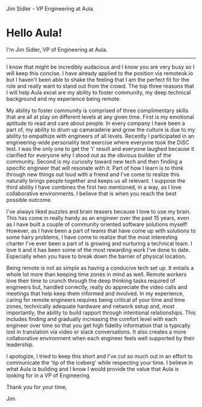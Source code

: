 Jim Sidler - VP Engineering at Aula

Hello Aula!
===========

I'm Jim Sidler, VP of Engineering at Aula.

* * *

I know that might be incredibly audacious and I know you are very busy so I will keep this concise. I have already applied to the position via remoteok.io but I haven't been able to shake the feeling that I am the perfect fit for the role and really want to stand out from the crowd. The top three reasons that I will help Aula excel are my ability to foster community, my deep technical background and my experience being remote.

My ability to foster community is comprised of three complimentary skills that are all at play on different levels at any given time. First is my emotional aptitude to read and care about people. In every company I have been a part of, my ability to drum up camaraderie and grow the culture is due to my ability to empathize with engineers of all levels. Recently I participated in an engineering-wide personality test exercise where everyone took the DiSC test. I was the only one to get the 'i' result and everyone laughed because it clarified for everyone why I stood out as the obvious builder of the community. Second is my curiosity toward new tech and then finding a specific engineer that will resonate with it. Part of how I learn is to think through new things out loud with a friend and I've come to realize this naturally brings people together and keeps us all relevant. I suppose the third ability I have combines the first two mentioned, in a way, as I love collaborative environments. I believe that is when you reach the best possible outcome.

I've always liked puzzles and brain teasers because I love to use my brain. This has come in really handy as an engineer over the past 15 years, even as I have built a couple of community oriented software solutions myself! However, as I have been a part of teams that have come up with solutions to some hairy problems, I have come to realize that the most interesting charter I've ever been a part of is growing and nurturing a technical team. I love it and it has been some of the most rewarding work I've done to date. Especially when you have to break down the barrier of physical location.

Being remote is not as simple as having a conducive tech set up. It entails a whole lot more than keeping time zones in mind as well. Remote workers love their time to crunch through the deep thinking tasks required of engineers but, handled correctly, really do appreciate the video calls and meetings that help keep them informed and involved. In my experience, caring for remote engineers requires being critical of your time and time zones, technically adequate hardware and network setup and, most importantly, the ability to build rapport through intentional relationships. This includes finding and gradually increasing the comfort level with each engineer over time so that you get high fidelity information that is typically lost in translation via video or slack conversations. It also creates a more collaborative environment when each engineer feels well supported by their leadership.

I apologize, I tried to keep this short and I've cut so much out in an effort to communicate the 'tip of the iceberg' while respecting your time. I believe in what Aula is building and I know I would provide the value that Aula is looking for in a VP of Engineering.

Thank you for your time,

Jim
